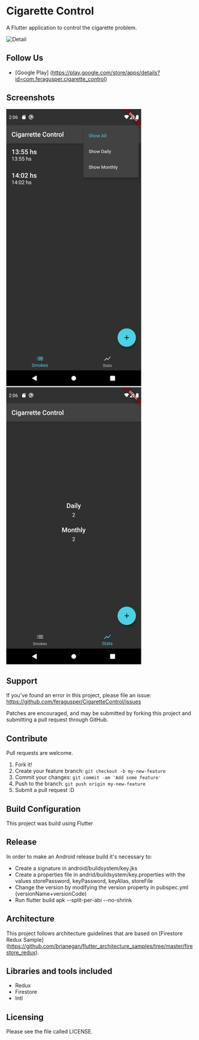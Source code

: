 # Cigarette Control

A Flutter application to control the cigarette problem.

![Detail](https://github.com/feragusper/CigaretteControl/workflows/Build/badge.svg)

Follow Us
-----------------
 - [Google Play] (https://play.google.com/store/apps/details?id=com.feragusper.cigarette_control)

Screenshots
-----------------
![Detail](/etc/list.png?raw=true)
![Detail](/etc/stats.png?raw=true)

Support
-----------------
If you've found an error in this project, please file an issue: https://github.com/feragusper/CigaretteControl/issues

Patches are encouraged, and may be submitted by forking this project and submitting a pull request through GitHub.

Contribute
----------
Pull requests are welcome.

1. Fork it!
2. Create your feature branch: `git checkout -b my-new-feature`
3. Commit your changes: `git commit -am 'Add some feature'`
4. Push to the branch: `git push origin my-new-feature`
5. Submit a pull request :D

Build Configuration
-------------------
This project was build using Flutter

Release
-------
In order to make an Android release build it's necessary to:
 - Create a signature in android/buildsystem/key.jks
 - Create a properties file in andrid/buildsystem/key.properties with the values storePassword, keyPassword, keyAlias, storeFile
 - Change the version by modifying the version property in pubspec.yml (versionName+versionCode)
 - Run flutter build apk --split-per-abi --no-shrink

Architecture
------------
This project follows architecture guidelines that are based on [Firestore Redux Sample] (https://github.com/brianegan/flutter_architecture_samples/tree/master/firestore_redux). 

Libraries and tools included
----------------------------
- Redux
- Firestore
- Intl

Licensing
---------
Please see the file called LICENSE.
